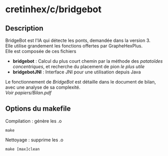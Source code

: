 cretinhex/c/bridgebot
=====================


Description
-----------

BridgeBot est l'IA qui détecte les ponts, demandée dans la version 3.  
Elle utilise grandement les fonctions offertes par GrapheHexPlus.  
Elle est composée de ces fichiers

  - **bridgebot** : Calcul du plus court chemin par la méthode des *patatoïdes concentriques*, et recherche du placement de pion *le plus utile*
  - **bridgebotJNI** : Interface JNI pour une utilisation depuis Java

Le fonctionnement de *BridgeBot* est détaille dans le document de bilan, avec une analyse de sa complexité.  
*Voir papiers/Bilan.pdf*



Options du makefile
-------------------

Compilation : génère les .o

	make

Nettoyage : supprime les .o

	make [max]clean

